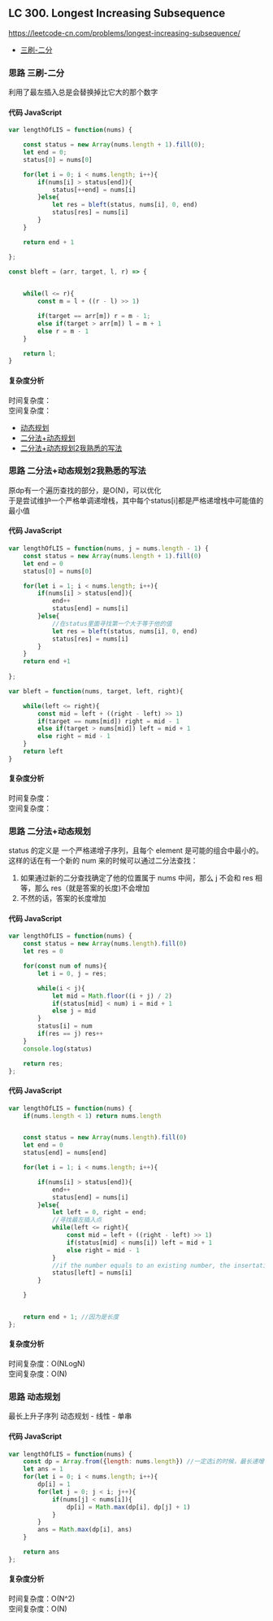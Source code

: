 ## LC 300. Longest Increasing Subsequence

https://leetcode-cn.com/problems/longest-increasing-subsequence/
- [三刷-二分](#思路-三刷-二分)

### 思路 三刷-二分
利用了最左插入总是会替换掉比它大的那个数字
#### 代码 JavaScript

```JavaScript
var lengthOfLIS = function(nums) {

    const status = new Array(nums.length + 1).fill(0);
    let end = 0;
    status[0] = nums[0]

    for(let i = 0; i < nums.length; i++){
        if(nums[i] > status[end]){
            status[++end] = nums[i]
        }else{
            let res = bleft(status, nums[i], 0, end)
            status[res] = nums[i]
        }
    }

    return end + 1

};

const bleft = (arr, target, l, r) => {
    

    while(l <= r){
        const m = l + ((r - l) >> 1)

        if(target == arr[m]) r = m - 1;
        else if(target > arr[m]) l = m + 1
        else r = m - 1
    }

    return l;
}

```

#### 复杂度分析
时间复杂度： </br>
空间复杂度：
- [动态规划](#思路-动态规划)
- [二分法+动态规划](#思路-二分法+动态规划)
- [二分法+动态规划2我熟悉的写法](#思路-二分法+动态规划2我熟悉的写法)

### 思路 二分法+动态规划2我熟悉的写法
原dp有一个遍历查找的部分，是O(N)，可以优化  
于是尝试维护一个严格单调递增栈，其中每个status[i]都是严格递增栈中可能值的最小值

#### 代码 JavaScript

```JavaScript
var lengthOfLIS = function(nums, j = nums.length - 1) {
    const status = new Array(nums.length + 1).fill(0)
    let end = 0
    status[0] = nums[0]

    for(let i = 1; i < nums.length; i++){
        if(nums[i] > status[end]){
            end++
            status[end] = nums[i]
        }else{
            //在status里面寻找第一个大于等于他的值
            let res = bleft(status, nums[i], 0, end)
            status[res] = nums[i]
        }
    }
    return end +1
    
};

var bleft = function(nums, target, left, right){

    while(left <= right){
        const mid = left + ((right - left) >> 1)
        if(target == nums[mid]) right = mid - 1
        else if(target > nums[mid]) left = mid + 1
        else right = mid - 1
    }
    return left
}


```

#### 复杂度分析
时间复杂度： </br>
空间复杂度：

### 思路 二分法+动态规划

status 的定义是 一个严格递增子序列，且每个 element 是可能的组合中最小的。
这样的话在有一个新的 num 来的时候可以通过二分法查找：

1. 如果通过新的二分查找确定了他的位置属于 nums 中间，那么 j 不会和 res 相等，那么 res（就是答案的长度)不会增加
2. 不然的话，答案的长度增加

#### 代码 JavaScript

```JavaScript
var lengthOfLIS = function(nums) {
    const status = new Array(nums.length).fill(0)
    let res = 0

    for(const num of nums){
        let i = 0, j = res;

        while(i < j){
            let mid = Math.floor((i + j) / 2)
            if(status[mid] < num) i = mid + 1
            else j = mid
        }
        status[i] = num
        if(res == j) res++
    }
    console.log(status)

    return res;
};

```

#### 代码 JavaScript

```JavaScript
var lengthOfLIS = function(nums) {
    if(nums.length < 1) return nums.length


    const status = new Array(nums.length).fill(0)
    let end = 0
    status[end] = nums[end]

    for(let i = 1; i < nums.length; i++){

        if(nums[i] > status[end]){
            end++
            status[end] = nums[i]
        }else{
            let left = 0, right = end;
            //寻找最左插入点
            while(left <= right){
                const mid = left + ((right - left) >> 1)
                if(status[mid] < nums[i]) left = mid + 1
                else right = mid - 1
            }
            //if the number equals to an existing number, the insertation place will be the same
            status[left] = nums[i]
        }

    }


    return end + 1; //因为是长度
};

```

#### 复杂度分析

时间复杂度：O(NLogN) </br>
空间复杂度：O(N)

### 思路 动态规划

最长上升子序列
动态规划 - 线性 - 单串
#### 代码 JavaScript

```JavaScript
var lengthOfLIS = function(nums) {
    const dp = Array.from({length: nums.length}) //一定选i的时候，最长递增子序列的长度
    let ans = 1
    for(let i = 0; i < nums.length; i++){
        dp[i] = 1
        for(let j = 0; j < i; j++){
            if(nums[j] < nums[i]){
                dp[i] = Math.max(dp[i], dp[j] + 1)
            }
        }
        ans = Math.max(dp[i], ans)
    }

    return ans
};

```

#### 复杂度分析

时间复杂度：O(N^2) </br>
空间复杂度：O(N)
